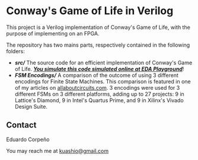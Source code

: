 # Conway's Game of Life in Verilog
This project is a Verilog implementation of Conway's Game of Life, with the purpose of implementing on an FPGA.

The repository has two mains parts, respectively contained in the following folders:

- ***src/*** The source code for an efficient implementation of Conway's Game of Life. ***[You simulate this code simulated online at EDA Playground](https://edaplayground.com/x/dK9c)***!
- ***FSM Encodings/*** A comparison of the outcome of using 3 different encodings for Finite State Machines. This comparison is featured in one of my articles on [allaboutcircuits.com](https://www.allaboutcircuits.com/technical-articles/which-encoding-type-should-i-use-example-fpga-applications/). 3 encodings were used for 3 different FSMs on 3 different platforms, adding up to 27 projects: 9 in Lattice's Diamond, 9 in Intel's Quartus Prime, and 9 in Xilinx's Vivado Design Suite. 

## Contact

Eduardo Corpeño

You may reach me at kuashio@gmail.com 